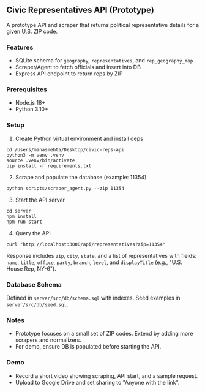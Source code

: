 ## Civic Representatives API (Prototype)

A prototype API and scraper that returns political representative details for a given U.S. ZIP code.

### Features
- SQLite schema for `geography`, `representatives`, and `rep_geography_map`
- Scraper/Agent to fetch officials and insert into DB
- Express API endpoint to return reps by ZIP

### Prerequisites
- Node.js 18+
- Python 3.10+

### Setup
1) Create Python virtual environment and install deps
```
cd /Users/manasmehta/Desktop/civic-reps-api
python3 -m venv .venv
source .venv/bin/activate
pip install -r requirements.txt
```

2) Scrape and populate the database (example: 11354)
```
python scripts/scraper_agent.py --zip 11354
```

3) Start the API server
```
cd server
npm install
npm run start
```

4) Query the API
```
curl "http://localhost:3000/api/representatives?zip=11354"
```

Response includes `zip`, `city`, `state`, and a list of representatives with fields:
`name`, `title`, `office`, `party`, `branch`, `level`, and `displayTitle` (e.g., "U.S. House Rep, NY-6").

### Database Schema
Defined in `server/src/db/schema.sql` with indexes. Seed examples in `server/src/db/seed.sql`.

### Notes
- Prototype focuses on a small set of ZIP codes. Extend by adding more scrapers and normalizers.
- For demo, ensure DB is populated before starting the API.

### Demo
- Record a short video showing scraping, API start, and a sample request.
- Upload to Google Drive and set sharing to "Anyone with the link".


